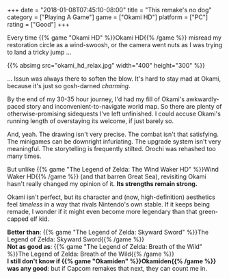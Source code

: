 +++
date = "2018-01-08T07:45:10-08:00"
title = "This remake's no dog"
category = ["Playing A Game"]
game = ["Okami HD"]
platform = ["PC"]
rating = ["Good"]
+++

Every time {{% game "Okami HD" %}}Okami HD{{% /game %}} misread my restoration circle as a wind-swoosh, or the camera went nuts as I was trying to land a tricky jump ...

{{% absimg src="okami_hd_relax.jpg" width="400" height="300" %}}

... Issun was always there to soften the blow.  It's hard to stay mad at Okami, because it's just so gosh-darned <i>charming</i>.

By the end of my 30-35 hour journey, I'd had my fill of Okami's awkwardly-paced story and inconvenient-to-navigate world map.  So there are plenty of otherwise-promising sidequests I've left unfinished.  I could accuse Okami's running length of overstaying its welcome, if just barely so.

And, yeah.  The drawing isn't very precise.  The combat isn't that satisfying.  The minigames can be downright infuriating.  The upgrade system isn't very meaningful.  The storytelling is frequently stilted.  Orochi was rehashed too many times.

But unlike {{% game "The Legend of Zelda: The Wind Waker HD" %}}Wind Waker HD{{% /game %}} (and that barren Great Sea), revisiting Okami hasn't really changed my opinion of it.  <b>Its strengths remain strong.</b>

Okami isn't perfect, but its character and (now, high-definition) aesthetics feel <i>timeless</i> in a way that rivals Nintendo's own stable.  If it keeps being remade, I wonder if it might even become more legendary than that green-capped elf kid.

<b>Better than</b>: {{% game "The Legend of Zelda: Skyward Sword" %}}The Legend of Zelda: Skyward Sword{{% /game %}}  
<b>Not as good as</b>: {{% game "The Legend of Zelda: Breath of the Wild" %}}The Legend of Zelda: Breath of the Wild{{% /game %}}  
<b>I still don't know if {{% game "Okamiden" %}}Okamiden{{% /game %}} was any good</b>: but if Capcom remakes that next, they can count me in.

